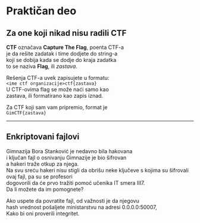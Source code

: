 # Praktičan deo

## Za one koji nikad nisu radili CTF

**CTF** označava **Capture The Flag**, poenta CTF-a  
je da rešite zadatak i time dodjete do string-a  
koji se dobija kada se dodje do kraja zadatka  
to se naziva **Flag**, ili _zastava_.  
  
  
Rešenja CTF-a uvek zapisujete u formatu:  
`<ime ctf organizacije>ctf{zastava}`  
U CTF-ovima flag se može naći samo kao  
zastava, ili formatirano kao zapis iznad.  
  
  
Za CTF koji sam vam pripremio, format je  
`GimCTF{zastava}`

***

## Enkriptovani fajlovi

Gimnazija Bora Stanković je nedavno bila hakovana  
i ključan fajl o osnivanju Gimnazije je bio šifrovan  
a hakeri traže otkup za njega.  
Na svu sreću hakeri nisu stigli da obrišu neke ključeve 
s kojima su šifrovali ovaj fajl, pa su se profesori  
dogovorili da će prvo tražiti pomoć učenika IT smera III7.  
Da li možete da im pomognete?

Ako uspete da povratite fajl, od važnosti je da njegovu  
hash vrednost pošaljete ministarstvu na adresi 0.0.0.0:50007,  
Kako bi oni proverili integritet.
